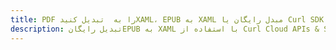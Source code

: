 ---title: PDF را به  تبدیل کنیدXAML، EPUB به XAML مبدل رایگان یا Curl SDKdescription: تبدیل رایگانEPUB به XAML با استفاده از Curl Cloud APIs & SDK همچنین اسناد PDF را در Cloud ایجاد، ویرایش و رندر کنید.---